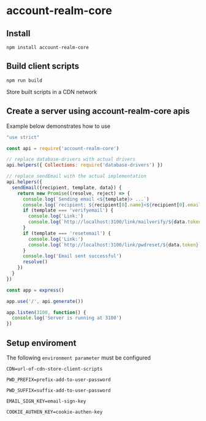 # account-realm-core

## Install

`npm install account-realm-core`

## Build client scripts

`npm run build`

Store built scripts in a CDN network

## Create a server using account-realm-core apis

Example below demonstrates how to use

```javascript
"use strict"

const api = require('account-realm-core')

// replace database-drivers with actual drivers
api.helpers({ Collections: require('database-drivers') })

// replace sendEmail with the actual implementation
api.helpers({
  sendEmail({recipient, template, data}) {
    return new Promise((resolve, reject) => {
      console.log(`Sending email <${template}> ...`)
      console.log(`recipient: ${recipient[0].name}<${recipient[0].email}>`)
      if (template === 'verifyemail') {
        console.log('Link:')
        console.log(`http://localhost:3100/link/mailverify/${data.token}`)
      }
      if (template === 'resetemail') {
        console.log('Link:')
        console.log(`http://localhost:3100/link/pwdreset/${data.token}`)
      }
      console.log('Email sent successful')
      resolve()
    })
  }
})

const app = express()

app.use('/', api.generate())

app.listen(3100, function() {
  console.log('Server is running at 3100')
})

```
## Setup enviroment

The following `environment parameter` must be configured

```
CDN=url-of-cdn-store-client-scripts

PWD_PREFIX=prefix-add-to-user-password

PWD_SUFFIX=suffix-add-to-user-password

EMAIL_SIGN_KEY=email-sign-key

COOKIE_AUTHEN_KEY=cookie-authen-key

```
